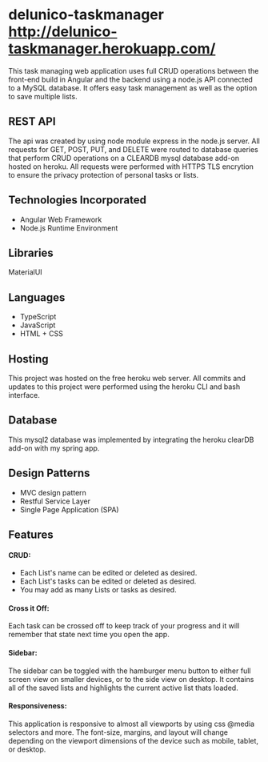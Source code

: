 # delunico-taskmanager http://delunico-taskmanager.herokuapp.com/

This task managing web application uses full CRUD operations between the front-end build in Angular and the backend using a node.js API connected to a MySQL database. It offers easy task management as well as the option to save multiple lists.


## REST API

The api was created by using node module express in the node.js server. All requests for GET, POST, PUT, and DELETE were routed to database queries that perform CRUD operations on a CLEARDB mysql database add-on hosted on heroku. All requests were performed with HTTPS TLS encrytion to ensure the privacy protection of personal tasks or lists.


## Technologies Incorporated
<ul>
  <li>Angular Web Framework </li>
  <li>Node.js Runtime Environment</li>
</ul>

## Libraries
MaterialUI

## Languages
<ul>
  <li>TypeScript</li>
  <li>JavaScript</li>
  <li>HTML + CSS</li>
</ul>

## Hosting
This project was hosted on the free heroku web server. All commits and updates to this project were performed using the heroku CLI and bash interface.

## Database
This mysql2 database was implemented by integrating the heroku clearDB add-on with my spring app.

## Design Patterns
<ul>
  <li>MVC design pattern</li>
  <li>Restful Service Layer</li>
  <li>Single Page Application (SPA)</li>
</ul>

## Features

#### CRUD: ####
<ul>
  <li>Each List's name can be edited or deleted as desired. </li>
  <li>Each List's tasks can be edited or deleted as desired.</li>
  <li>You may add as many Lists or tasks as desired.</li>
</ul>

#### Cross it Off: ####

  Each task can be crossed off to keep track of your progress and it will remember that state next time you open the app.
  
#### Sidebar: ####
 
  The sidebar can be toggled with the hamburger menu button to either full screen view on smaller devices, or to the side view on desktop. It contains all of the saved lists and highlights the current active list thats loaded. 
  
#### Responsiveness: ####

  This application is responsive to almost all viewports by using css @media selectors and more. The font-size, margins, and layout will change depending on the viewport dimensions of the device such as mobile, tablet, or desktop. 
  

